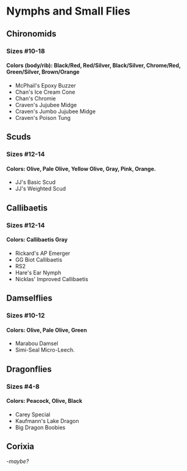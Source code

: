# Nymphs and Small Flies

## Chironomids
### Sizes #10-18
#### Colors (body/rib): Black/Red, Red/Silver, Black/Silver, Chrome/Red, Green/Silver, Brown/Orange
- McPhail's Epoxy Buzzer
- Chan's Ice Cream Cone
- Chan's Chromie
- Craven's Jujubee Midge
- Craven's Jumbo Jujubee Midge
- Craven's Poison Tung

## Scuds
### Sizes #12-14
#### Colors: Olive, Pale Olive, Yellow Olive, Gray, Pink, Orange.
- JJ's Basic Scud
- JJ's Weighted Scud

## Callibaetis
### Sizes #12-14
#### Colors: Callibaetis Gray
- Rickard's AP Emerger
- GG Biot Callibaetis
- RS2
- Hare's Ear Nymph
- Nicklas' Improved Callibaetis

## Damselflies
### Sizes #10-12
#### Colors: Olive, Pale Olive, Green
- Marabou Damsel
- Simi-Seal Micro-Leech.

## Dragonflies
### Sizes #4-8
#### Colors: Peacock, Olive, Black
- Carey Special
- Kaufmann's Lake Dragon
- Big Dragon Boobies

## Corixia
-*maybe?*
























































